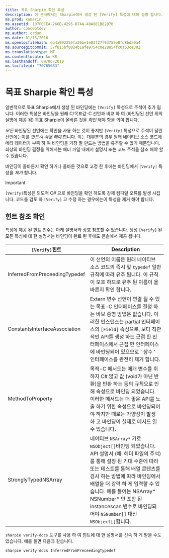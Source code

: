 ```yaml
---
title: 목표 Sharpie 확인 특성
description: 이 문서에서는 Sharpie에서 생성 된 [Verify] 특성에 대해 설명 합니다. [Verify] 특성은 목표 Sharpie의 출력을 수동으로 확인 해야 하는 개발자에 게 표시 됩니다.
ms.prod: xamarin
ms.assetid: 107FBCEA-266B-4295-B7AA-40A881B82B7B
author: conceptdev
ms.author: crdun
ms.date: 01/15/2016
ms.openlocfilehash: eb4a992255fa26be1e83f27f93755e0fd8bda0a4
ms.sourcegitcommit: 57f815bf0024b1afe9754c0e28054fc0a53ce302
ms.translationtype: MT
ms.contentlocale: ko-KR
ms.lasthandoff: 09/06/2019
ms.locfileid: "70765683"
---
```

# <a name="objective-sharpie-verify-attributes"></a>목표 Sharpie 확인 특성

일반적으로 목표 Sharpie에서 생성 된 바인딩에는 `[Verify]` 특성으로 주석이 추가 됩니다. 이러한 특성은 바인딩을 원래 C/목표값-C 선언과 비교 하 여 (바인딩된 선언 위의 설명에 제공 됨) 목표 Sharpie이 올바른 것을 _확인_ 해야 함을 의미 합니다.

_모든_ 바인딩된 선언에는 확인을 사용 하는 것이 좋지만 `[Verify]` 특성으로 주석이 달린 선언에는이를 _반드시 사용 해야_ 합니다. 이는 대부분의 경우 원래 네이티브 소스 코드에 메타 데이터가 부족 하 여 바인딩을 가장 잘 만드는 방법을 유추할 수 없기 때문입니다. 최상의 바인딩 결정을 위해서는 헤더 파일 내에서 설명서 또는 코드 주석을 참조 해야 할 수 있습니다.

바인딩이 올바른지 확인 하거나 올바른 것으로 고정 한 후에는 바인딩에서 `[Verify]` 특성을 _제거_ 합니다.

> [!IMPORTANT]
> `[Verify]`특성은 의도적 C# 으로 바인딩을 확인 하도록 강제 컴파일 오류를 발생 시킵니다. 코드를 검토 하 `[Verify]` 고 수정 하는 경우에는이 특성을 제거 해야 합니다.

## <a name="verify-hints-reference"></a>힌트 참조 확인

특성에 제공 된 힌트 인수는 아래 설명서와 상호 참조할 수 있습니다. 생성 `[Verify]` 된 모든 특성에 대 한 설명서는 바인딩이 완료 된 후에도 콘솔에서 제공 됩니다.

|`[Verify]`힌트|Description|
|---|---|
|InferredFromPreceedingTypedef|이 선언의 이름은 원래 네이티브 소스 코드의 즉시 앞 `typedef` 일반 규칙에 따라 유추 됩니다. 이 규칙이 모호 하므로 유추 된 이름이 올바른지 확인 합니다.|
|ConstantsInterfaceAssociation|Extern 변수 선언이 연결 될 수 있는 목표-C 인터페이스를 결정 하는 바보 증명 방법은 없습니다. 이러한 인스턴스는 partial 인터페이스의 `[Field]` 속성으로, 보다 직관적인 API를 생성 하는 근접 한 인터페이스에서 근접 한 인터페이스에 바인딩되어 있으므로 ' 상수 ' 인터페이스를 완전히 제거 합니다.|
|MethodToProperty|목적-C 메서드는 매개 변수를 취하지 C# 않고 값 (void가 아닌 반환)을 반환 하는 등의 규칙으로 인해 속성으로 바인딩 되었습니다. 이러한 메서드는 더 좋은 API를 노출 하기 위한 속성으로 바인딩되어야 하지만 때로는 가양성이 발생 하 고 바인딩이 실제로 메서드 일 수 있습니다.|
|StronglyTypedNSArray|네이티브 `NSArray*` 가로 `NSObject[]`바인딩 되었습니다. API 설명서 (예: 헤더 파일의 주석)를 통해 설정 된 기대 수준에 따라 또는 테스트를 통해 배열 콘텐츠를 검사 하는 방법에 따라 바인딩에서 배열을 더 강력 하 게 입력할 수 있습니다. 예를 들어는 NSArray* NSNumber* 만 포함 된 instancescan 변수로 바인딩되어야 `NSNumber[]` 대신 `NSObject[]`합니다.|

`sharpie verify-docs` 도구를 사용 하 여 힌트에 대 한 설명서를 신속 하 게 받을 수도 있습니다. 예를 들면 다음과 같습니다.

```csharp
sharpie verify-docs InferredFromPreceedingTypedef
```
